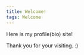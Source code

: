 ```yaml
---
title: Welcome!
tags: Welcome
---
```


Here is my profile(bio) site!

Thank you for your visiting. :)